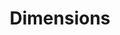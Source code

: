 ---
layout: default
bigquery: https://console.cloud.google.com/bigquery?p=covid-19-dimensions-ai&page=table&d=data&t=publications
contributors: Digital Science, https://www.digital-science.com/
cost: Free for personal, non-commercial use.
description: Dimensions contains more than 100 million publications, ranging from
  articles published in scholarly journals, books and book chapters, to preprints
  and conference proceedings. All publications are contextualized with linked data
  sets, funding, publications, patents, clinical trials, and policy documents. You
  can also view associated categories, funders, institutions, and researcher profiles.
documentation: https://docs.dimensions.ai/bigquery/index.html
last_edit: 04/10/2022, 15:24:19
location: https://www.dimensions.ai/products/free/
maintained_by: Digital Science, https://www.digital-science.com/
schema_fields:
- aliases
- license
- funding_cny
- acronym
- funding_jpy
- funding_amount
- funder_org_state_codes
- category_icrp_ct
- eisbn
- jurisdiction
- inventor_names
- associated_publication_arxiv_id
- associated_grant_ids
- gender
- funder_org_acronyms
- categories
- category_sdg
- category_hra
- funder_org
- funder_countries
- mesh_terms
- category_hrcs_rac
- funding_details
- proceedings_title
- filing_status
- email_address
- expiration_year
- patent_ids
- category_bra
- organisation_details
- funding_chf
- pmcid
- funder_orgs
- family_count
- conditions
- supporting_grant_ids
- resulting_publication_doi
- assignee_orgs
- links
- category_uoa
- category_hrcs_hc
- category_rcdc
- open_access_categories_v2
- priority_year
- type
- abstract
- current_assignee_orgs
- end_year
- publication_year
- granted_year
- open_access_categories
- repository_url
- expiration_date
- research_org_countries
- metrics
- isbn
- types
- parent_id
- filing_year
- acronyms
- research_org_state_codes
- date_print
- date_imported_gbq
- citations_count
- foa_number
- reference_ids
- research_org_country_names
- granted_date
- legal_status
- concepts
- funding_cad
- current_assignee
- family_members_ids
- cited_by_ids
- source_id
- journal_lists
- repository_id
- category_for
- priority_date
- authors
- description
- embargo_date
- book_title
- original_assignee
- name
- subtitles
- resulting_publication_ids
- labels
- date
- title
- established
- interventions
- original_abstract
- associated_publication_id
- status
- original_assignee_countries
- date_inserted
- pages
- citations
- research_orgs
- funder_org_countries
- linkout
- relationships
- wikipedia_url
- application_number
- current_assignee_countries
- original_assignee_orgs
- researcher_ids
- arxiv_id
- date_normal
- book_series_title
- grant_number
- funding_nzd
- start_date
- funding_gbp
- publication_ids
- funding_aud
- end_date
- mesh_headings
- funding_usd
- id
- publication_date
- brief_title
- research_org_state_names
- doi
- cpc
- acknowledgements
- clinical_trial_ids
- created_date
- assignee_countries
- associated_publication_pmid
- start_year
- conference
- kind
- date_modified
- altmetrics
- phase
- citation_string
- original_title
- legal_events
- journal
- funding_eur
- year
- address
- external_ids
- date_online
- editors
- language
- pmid
- ipcr
- registry
- research_org_cities
- associated_publication_doi
- family_id
- publisher
- active_years
- research_org_city_names
- repository_name
- issue
- investigators
- funder_org_cities
- category_icrp_cso
- volume
- funding_currency
- filing_date
shortname: dimensions
tags:
- scholarly literature
- patents
- funding
- clinical trials
- academic profiles
terms_of_use: 'Use of both the Dimensions COVID-19 dataset and full Dimensions dataset
  are subject to the Dimensions Terms of use: https://www.dimensions.ai/policies-terms-legal '
title: Dimensions
uuid: dcff88bd-fe6b-4fdb-8159-809bf9d7bc1c
---